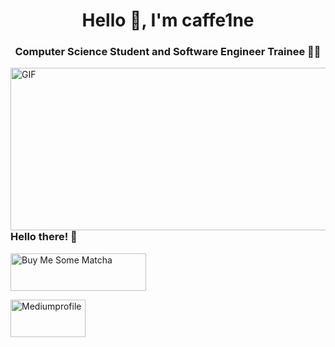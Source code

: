 <h1 align="center">Hello 🖤, I'm caffe1ne</h1>
<h3 align="center">Computer Science Student and Software Engineer Trainee 👩‍🎓</h3>

<a target="_blank" align="left">
  <img align="right" top="500" height="260" width="700" alt="GIF" src="https://i.giphy.com/media/v1.Y2lkPTc5MGI3NjExaHRmYmlxeXhiZjVvenR1OWt2Mmw5eW53dGJnZ3VsbHptMGR1ZmpnaiZlcD12MV9pbnRlcm5hbF9naWZfYnlfaWQmY3Q9Zw/xUyrMCdgrOL3ntbTvK/giphy.gif">
</a>

### Hello there! 🙂

<a href="https://www.buymeacoffee.com/aylean.exe" target="_blank"><img src="https://cdn.buymeacoffee.com/buttons/v2/default-green.png" alt="Buy Me Some Matcha" style="height: 60px !important;width: 217px !important; " ></a>

<a href="https://medium.com/@caffe1ne" target="_blank"><img src="https://logos-world.net/wp-content/uploads/2023/07/Medium-Logo.jpg" alt="Mediumprofile" style="height: 60px !important;width: 120px !important; " ></a>
